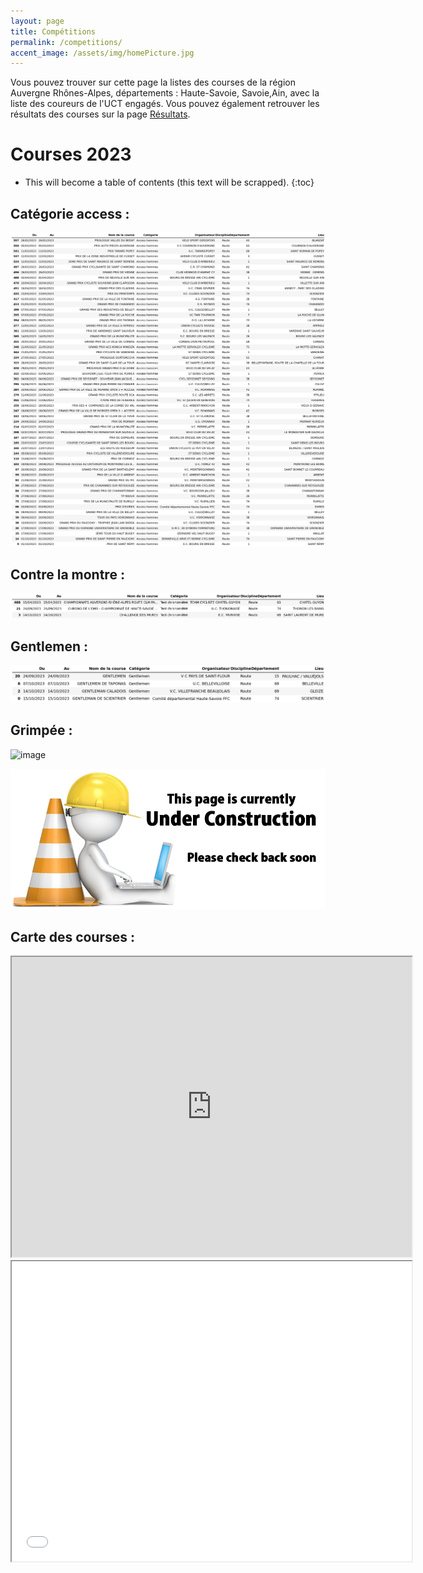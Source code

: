 ```yaml
---
layout: page
title: Compétitions
permalink: /competitions/
accent_image: /assets/img/homePicture.jpg
---
```

Vous pouvez trouver sur cette page la listes des courses de la région Auvergne Rhônes-Alpes, départements : Haute-Savoie, Savoie,Ain, avec la liste des coureurs de l'UCT engagés. Vous pouvez également retrouver les résultats des courses sur la page [Résultats](/Resultats/).


# Courses 2023
* This will become a table of contents (this text will be scrapped).
{:toc}
## Catégorie access :
![image](/Calendrier_courses/access.png)

## Contre la montre :
![image](/Calendrier_courses/chrono.png)

## Gentlemen :
![image](/Calendrier_courses/gentlemen.png)

## Grimpée :
![image](/Calendrier_courses/grimpée.png)



![image](/assets/img/under_construction.jpg)


## Carte des courses :

<iframe src="https://www.google.com/maps/d/u/0/embed?mid=12nUP1V9-5k9hE2ittGRuztd3uciBdTY&ehbc=2E312F" width="640" height="480"></iframe>

<iframe src="/Calendrier_courses/map_courses.html" width="640" height="480"></iframe>
